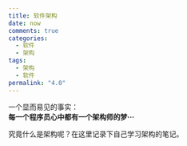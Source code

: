 ```yaml
---
title: 软件架构
date: now
comments: true
categories:
  - 软件
  - 架构
tags:
  - 架构
  - 软件
permalink: "4.0"
---
```


一个显而易见的事实：  
**每一个程序员心中都有一个架构师的梦···**  

究竟什么是架构呢？在这里记录下自己学习架构的笔记。
